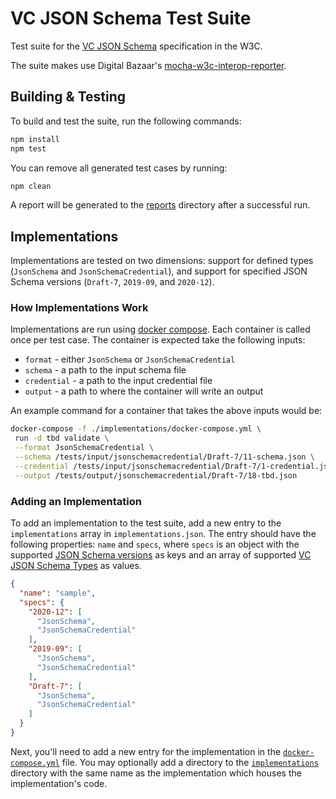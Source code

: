 # VC JSON Schema Test Suite

Test suite for the [VC JSON Schema](https://github.com/w3c/vc-json-schema/) specification in the W3C.

The suite makes use Digital Bazaar's [mocha-w3c-interop-reporter](https://github.com/digitalbazaar/mocha-w3c-interop-reporter).

## Building & Testing

To build and test the suite, run the following commands:

```bash
npm install
npm test
```

You can remove all generated test cases by running:

```bash
npm clean
```

A report will be generated to the [reports](reports) directory after a successful run.

## Implementations

Implementations are tested on two dimensions: support for defined types (`JsonSchema` and `JsonSchemaCredential`), and
support for specified JSON Schema versions (`Draft-7`, `2019-09`, and `2020-12`).

### How Implementations Work
Implementations are run using [docker compose](https://docs.docker.com/compose/). Each container is called once
per test case. The container is expected take the following inputs:

* `format` - either `JsonSchema` or `JsonSchemaCredential`
* `schema` - a path to the input schema file
* `credential` - a path to the input credential file
* `output` - a path to where the container will write an output

An example command for a container that takes the above inputs would be:

```bash
docker-compose -f ./implementations/docker-compose.yml \
 run -d tbd validate \
 --format JsonSchemaCredential \
 --schema /tests/input/jsonschemacredential/Draft-7/11-schema.json \
 --credential /tests/input/jsonschemacredential/Draft-7/1-credential.json \
 --output /tests/output/jsonschemacredential/Draft-7/18-tbd.json
```

### Adding an Implementation

To add an implementation to the test suite, add a new entry to the `implementations` array in `implementations.json`.
The entry should have the following properties: `name` and `specs`, where `specs` is an object with the supported
[JSON Schema versions](https://json-schema.org/) as keys and an array of supported
[VC JSON Schema Types](https://w3c.github.io/vc-json-schema/#data-model) as values.

```json
{
  "name": "sample",
  "specs": {
    "2020-12": [
      "JsonSchema",
      "JsonSchemaCredential"
    ],
    "2019-09": [
      "JsonSchema",
      "JsonSchemaCredential"
    ],
    "Draft-7": [
      "JsonSchema",
      "JsonSchemaCredential"
    ]
  }
}
```

Next, you'll need to add a new entry for the implementation in the [`docker-compose.yml`](implementations/docker-compose.yml)
file. You may optionally add a directory to the [`implementations`](implementations) directory with the same name as the
implementation which houses the implementation's code.